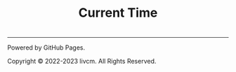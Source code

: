 <script src="../assets/time.js" type="text/javascript"></script>
# <center>Current Time</center>

# <center><div id="CurrentTime"></div></center>

------

Powered by GitHub Pages.

Copyright ©️ 2022-2023 livcm. All Rights Reserved.

